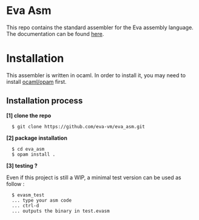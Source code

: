# Eva Asm

This repo contains the standard assembler for the Eva assembly language. The documentation can be found [here](mini_doc.md).

# Installation

This assembler is written in ocaml. In order to install it, you may need to install [ocaml/opam](https://ocaml.org/docs/install.html) first.

## Installation process


**[1] clone the repo**

```
  $ git clone https://github.com/eva-vm/eva_asm.git
```

**[2] package installation**

```
  $ cd eva_asm
  $ opam install .
```

**[3] testing ?**

Even if this project is still a WIP, a minimal test version can be used as follow :

```
  $ evasm_test
  ... type your asm code
  ... ctrl-d
  ... outputs the binary in test.evasm
```
